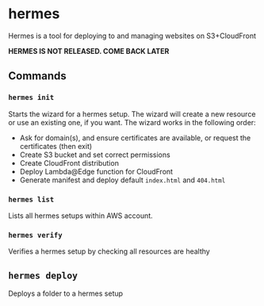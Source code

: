 # hermes
Hermes is a tool for deploying to and managing websites on S3+CloudFront

**HERMES IS NOT RELEASED. COME BACK LATER**

## Commands

### `hermes init`

Starts the wizard for a hermes setup. The wizard will create a new resource or use an existing one, if you want. The wizard works in the following order:
- Ask for domain(s), and ensure certificates are available, or request the certificates (then exit)
- Create S3 bucket and set correct permissions
- Create CloudFront distribution
- Deploy Lambda@Edge function for CloudFront
- Generate manifest and deploy default `index.html` and `404.html`


### `hermes list`

Lists all hermes setups within AWS account.


### `hermes verify`

Verifies a hermes setup by checking all resources are healthy


## `hermes deploy`

Deploys a folder to a hermes setup